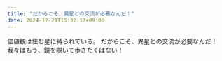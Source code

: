```yaml
---
title: "だからこそ、異星との交流が必要なんだ！"
date: 2024-12-21T15:32:17+09:00
---
```

価値観は住む星に縛られている。
だからこそ、異星との交流が必要なんだ！
我々はもう、鏡を覗いて歩きたくはない！
